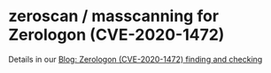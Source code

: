 # zeroscan / masscanning for Zerologon (CVE-2020-1472)

Details in our [Blog: Zerologon (CVE-2020-1472) finding and checking ](https://zero.bs/zerologon-cve-2020-1472-finding-and-checking.html)




